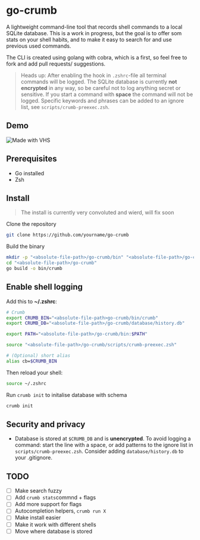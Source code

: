 # go-crumb

A lightweight command-line tool that records shell commands to a local SQLite database. This is a work in progress, but the goal is to offer som stats on your shell habits, and to make it easy to search for and use previous used commands. 

The CLI is created using golang with cobra, which is a first, so feel free to fork and add pull requests/ suggestions.

> Heads up: After enabling the hook in `.zshrc`-file all terminal commands will be logged. The SQLite database is currently **not encrypted** in any way, so be careful not to log anything secret or sensitive. If you start a command with **space** the command will not be logged. Specific keywords and phrases can be added to an ignore list, see `scripts/crumb-preexec.zsh`.


## Demo

![Made with VHS](https://vhs.charm.sh/vhs-11g1AC5aigYwnDX7hn4Kp4.gif)

## Prerequisites
- Go installed
- Zsh

## Install 
> The install is currently very convoluted and wierd, will fix soon

Clone the repository
```bash
git clone https://github.com/yourname/go-crumb
```

Build the binary 
```bash
mkdir -p "<absolute-file-path>/go-crumb/bin" "<absolute-file-path>/go-crumb/database"
cd "<absolute-file-path>/go-crumb"
go build -o bin/crumb
```

## Enable shell logging
Add this to **~/.zshrc**:
```bash
# Crumb
export CRUMB_BIN="<absolute-file-path>go-crumb/bin/crumb"
export CRUMB_DB="<absolute-file-path>/go-crumb/database/history.db"

export PATH="<absolute-file-path>/go-crumb/bin:$PATH"

source "<absolute-file-path>/go-crumb/scripts/crumb-preexec.zsh"

# (Optional) short alias
alias cb=$CRUMB_BIN
```

Then reload your shell:
```bash
source ~/.zshrc
```

Run `crumb init` to initalise database with schema

```bash
crumb init
```

## Security and privacy

- Database is stored at `$CRUMB_DB` and is **unencrypted**.
To avoid logging a command: start the line with a space, or add patterns to the ignore list in `scripts/crumb-preexec.zsh`.
Consider adding `database/history.db` to your .gitignore.

## TODO
- [ ] Make search fuzzy
- [ ] Add `crumb stats`commnd + flags
- [ ] Add more support for flags
- [ ] Autocompletion helpers, `crumb run X`
- [ ] Make install easier
- [ ] Make it work with different shells
- [ ] Move where database is stored